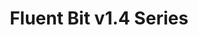 ---
title: 'Fluent Bit v1.4 Series'
description: "<a href='https://github.com/fluent/fluent-bit/tree/1.4'>Fluent Bit v1.4</a> is the old branch. Based on bug reports or specific minor feature requests, we do quick releases upon demand. Below is a list of the notes for each version."
url: '/documentation/v1.4/'
latestVer: true
releaseNotes:
  heading: "Release Notes v1.8.3"
  version: "v1.8.3"
  text: "Fluent Bit is a Fast and Lightweight Data Processor and Forwarder for Linux, BSD and OSX. We are proud to announce the availability of Fluent Bit v1.8.3. <br>
  For people upgrading from previous versions you must read the Upgrading Notes section of our documentation:
  https://docs.fluentbit.io/manual/installation/upgrade_notes"
---